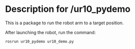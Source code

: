 # Description for /ur10_pydemo
This is a package to run the robot arm to a target position.

After launching the robot, run the command:

```rosrun ur10_pydemo ur10_demo.py```
